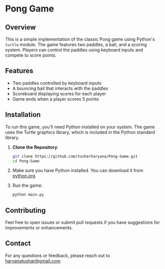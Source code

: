 # Pong Game

## Overview

This is a simple implementation of the classic Pong game using Python's `turtle` module. The game features two paddles, a ball, and a scoring system. Players can control the paddles using keyboard inputs and compete to score points.

## Features

- Two paddles controlled by keyboard inputs
- A bouncing ball that interacts with the paddles
- Scoreboard displaying scores for each player
- Game ends when a player scores 5 points

## Installation
To run this game, you'll need Python installed on your system. The game uses the Turtle graphics library, which is included in the Python standard library.

1. **Clone the Repository**:
   ```bash
   git clone https://github.com/tusharharyana/Pong-Game.git 
   cd Pong-Game
2. Make sure you have Python installed. You can download it from [python.org](https://www.python.org/).

3. Run the game:
    ```bash
    python main.py
    ```
## Contributing

Feel free to open issues or submit pull requests if you have suggestions for improvements or enhancements.


## Contact

For any questions or feedback, please reach out to [haryanatushar@gmail.com](mailto:haryanatushar@gmail.com).  
